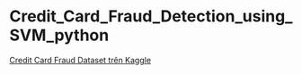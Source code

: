 # Credit_Card_Fraud_Detection_using_SVM_python

[Credit Card Fraud Dataset trên Kaggle](https://www.kaggle.com/datasets/mlg-ulb/creditcardfraud)


